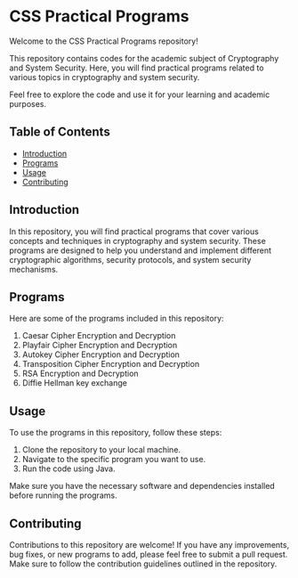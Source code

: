 # CSS Practical Programs

Welcome to the CSS Practical Programs repository!

This repository contains codes for the academic subject of Cryptography and System Security. Here, you will find practical programs related to various topics in cryptography and system security.

Feel free to explore the code and use it for your learning and academic purposes.

## Table of Contents

- [Introduction](#introduction)
- [Programs](#programs)
- [Usage](#usage)
- [Contributing](#contributing)

## Introduction

In this repository, you will find practical programs that cover various concepts and techniques in cryptography and system security. These programs are designed to help you understand and implement different cryptographic algorithms, security protocols, and system security mechanisms.

## Programs

Here are some of the programs included in this repository:

1. Caesar Cipher Encryption and Decryption
2. Playfair Cipher Encryption and Decryption
3. Autokey Cipher Encryption and Decryption
4. Transposition Cipher Encryption and Decryption
5. RSA Encryption and Decryption
6. Diffie Hellman key exchange

## Usage

To use the programs in this repository, follow these steps:

1. Clone the repository to your local machine.
2. Navigate to the specific program you want to use.
3. Run the code using Java.

Make sure you have the necessary software and dependencies installed before running the programs.

## Contributing

Contributions to this repository are welcome! If you have any improvements, bug fixes, or new programs to add, please feel free to submit a pull request. Make sure to follow the contribution guidelines outlined in the repository.
